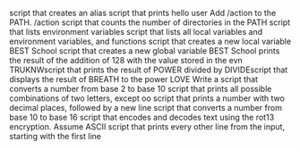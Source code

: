 script that creates an alias
script that prints hello user
Add /action to the PATH. /action
script that counts the number of directories in the PATH
script that lists environment variables
script that lists all local variables and environment variables, and functions
script that creates a new local variable BEST School
script that creates a new global variable BEST School
prints the result of the addition of 128 with the value stored in the evn TRUKNWscript that prints the result of POWER divided by DIVIDEscript that displays the result of BREATH to the power LOVE
Write a script that converts a number from base 2 to base 10
script that prints all possible combinations of two letters, except oo
script that prints a number with two decimal places, followed by a new line
script that converts a number from base 10 to base 16
script that encodes and decodes text using the rot13 encryption. Assume ASCII
script that prints every other line from the input, starting with the first line
